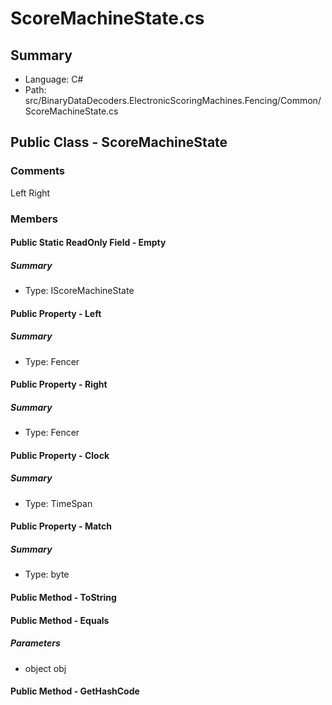 ﻿# ScoreMachineState.cs

## Summary

* Language: C#
* Path: src/BinaryDataDecoders.ElectronicScoringMachines.Fencing/Common/ScoreMachineState.cs

## Public Class - ScoreMachineState

### Comments

 <summary>
 </summary>
 <paramname="left">Left</param>
 <paramname="right">Right</param>
 <paramname="clock"></param>

### Members

#### Public Static ReadOnly Field - Empty

##### Summary

 * Type: IScoreMachineState 

#### Public Property - Left

##### Summary

 * Type: Fencer 

#### Public Property - Right

##### Summary

 * Type: Fencer 

#### Public Property - Clock

##### Summary

 * Type: TimeSpan 

#### Public Property - Match

##### Summary

 * Type: byte 

#### Public Method - ToString


#### Public Method - Equals

#####  Parameters

 - object obj 

#### Public Method - GetHashCode


